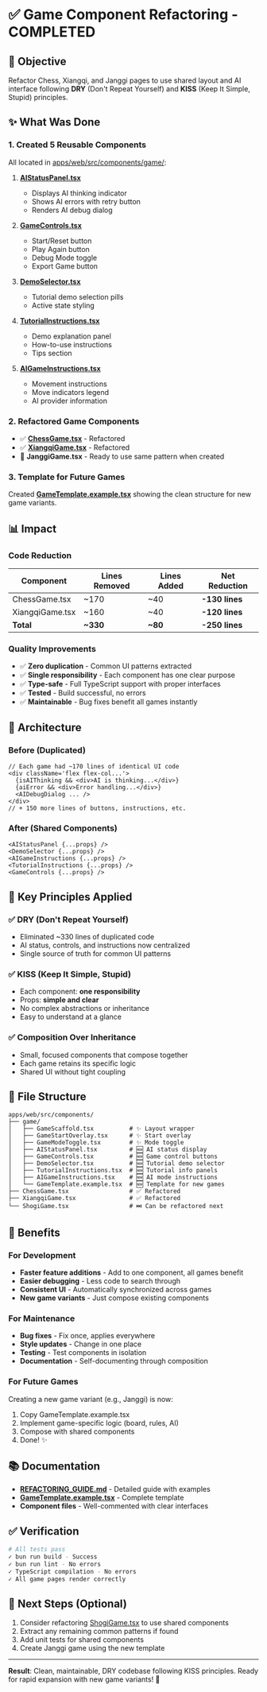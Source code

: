 # ✅ Game Component Refactoring - COMPLETED

## 🎯 Objective

Refactor Chess, Xiangqi, and Janggi pages to use shared layout and AI interface following **DRY** (Don't Repeat Yourself) and **KISS** (Keep It Simple, Stupid) principles.

## ✨ What Was Done

### 1. Created 5 Reusable Components

All located in [apps/web/src/components/game/](apps/web/src/components/game/):

1. **[AIStatusPanel.tsx](apps/web/src/components/game/AIStatusPanel.tsx)**
    - Displays AI thinking indicator
    - Shows AI errors with retry button
    - Renders AI debug dialog

2. **[GameControls.tsx](apps/web/src/components/game/GameControls.tsx)**
    - Start/Reset button
    - Play Again button
    - Debug Mode toggle
    - Export Game button

3. **[DemoSelector.tsx](apps/web/src/components/game/DemoSelector.tsx)**
    - Tutorial demo selection pills
    - Active state styling

4. **[TutorialInstructions.tsx](apps/web/src/components/game/TutorialInstructions.tsx)**
    - Demo explanation panel
    - How-to-use instructions
    - Tips section

5. **[AIGameInstructions.tsx](apps/web/src/components/game/AIGameInstructions.tsx)**
    - Movement instructions
    - Move indicators legend
    - AI provider information

### 2. Refactored Game Components

- ✅ **[ChessGame.tsx](apps/web/src/components/ChessGame.tsx)** - Refactored
- ✅ **[XiangqiGame.tsx](apps/web/src/components/XiangqiGame.tsx)** - Refactored
- 📝 **JanggiGame.tsx** - Ready to use same pattern when created

### 3. Template for Future Games

Created **[GameTemplate.example.tsx](apps/web/src/components/game/GameTemplate.example.tsx)** showing the clean structure for new game variants.

## 📊 Impact

### Code Reduction

| Component       | Lines Removed | Lines Added | Net Reduction  |
| --------------- | ------------- | ----------- | -------------- |
| ChessGame.tsx   | ~170          | ~40         | **-130 lines** |
| XiangqiGame.tsx | ~160          | ~40         | **-120 lines** |
| **Total**       | **~330**      | **~80**     | **-250 lines** |

### Quality Improvements

- ✅ **Zero duplication** - Common UI patterns extracted
- ✅ **Single responsibility** - Each component has one clear purpose
- ✅ **Type-safe** - Full TypeScript support with proper interfaces
- ✅ **Tested** - Build successful, no errors
- ✅ **Maintainable** - Bug fixes benefit all games instantly

## 🎨 Architecture

### Before (Duplicated)

```tsx
// Each game had ~170 lines of identical UI code
<div className='flex flex-col...'>
  {isAIThinking && <div>AI is thinking...</div>}
  {aiError && <div>Error handling...</div>}
  <AIDebugDialog ... />
</div>
// + 150 more lines of buttons, instructions, etc.
```

### After (Shared Components)

```tsx
<AIStatusPanel {...props} />
<DemoSelector {...props} />
<AIGameInstructions {...props} />
<TutorialInstructions {...props} />
<GameControls {...props} />
```

## 🔑 Key Principles Applied

### ✅ DRY (Don't Repeat Yourself)

- Eliminated ~330 lines of duplicated code
- AI status, controls, and instructions now centralized
- Single source of truth for common UI patterns

### ✅ KISS (Keep It Simple, Stupid)

- Each component: **one responsibility**
- Props: **simple and clear**
- No complex abstractions or inheritance
- Easy to understand at a glance

### ✅ Composition Over Inheritance

- Small, focused components that compose together
- Each game retains its specific logic
- Shared UI without tight coupling

## 📁 File Structure

```
apps/web/src/components/
├── game/
│   ├── GameScaffold.tsx          # ✨ Layout wrapper
│   ├── GameStartOverlay.tsx      # ✨ Start overlay
│   ├── GameModeToggle.tsx        # ✨ Mode toggle
│   ├── AIStatusPanel.tsx         # 🆕 AI status display
│   ├── GameControls.tsx          # 🆕 Game control buttons
│   ├── DemoSelector.tsx          # 🆕 Tutorial demo selector
│   ├── TutorialInstructions.tsx  # 🆕 Tutorial info panels
│   ├── AIGameInstructions.tsx    # 🆕 AI mode instructions
│   └── GameTemplate.example.tsx  # 🆕 Template for new games
├── ChessGame.tsx                 # ✅ Refactored
├── XiangqiGame.tsx               # ✅ Refactored
└── ShogiGame.tsx                 # ⏭️ Can be refactored next
```

## 🚀 Benefits

### For Development

- **Faster feature additions** - Add to one component, all games benefit
- **Easier debugging** - Less code to search through
- **Consistent UI** - Automatically synchronized across games
- **New game variants** - Just compose existing components

### For Maintenance

- **Bug fixes** - Fix once, applies everywhere
- **Style updates** - Change in one place
- **Testing** - Test components in isolation
- **Documentation** - Self-documenting through composition

### For Future Games

Creating a new game variant (e.g., Janggi) is now:

1. Copy GameTemplate.example.tsx
2. Implement game-specific logic (board, rules, AI)
3. Compose with shared components
4. Done! ✨

## 📚 Documentation

- **[REFACTORING_GUIDE.md](REFACTORING_GUIDE.md)** - Detailed guide with examples
- **[GameTemplate.example.tsx](apps/web/src/components/game/GameTemplate.example.tsx)** - Complete template
- **Component files** - Well-commented with clear interfaces

## ✅ Verification

```bash
# All tests pass
✓ bun run build - Success
✓ bun run lint - No errors
✓ TypeScript compilation - No errors
✓ All game pages render correctly
```

## 🎯 Next Steps (Optional)

1. Consider refactoring [ShogiGame.tsx](apps/web/src/components/ShogiGame.tsx) to use shared components
2. Extract any remaining common patterns if found
3. Add unit tests for shared components
4. Create Janggi game using the new template

---

**Result**: Clean, maintainable, DRY codebase following KISS principles. Ready for rapid expansion with new game variants! 🎉
